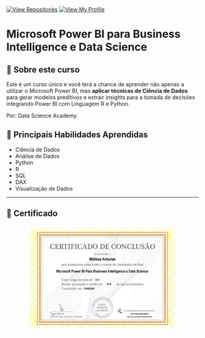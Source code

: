 [![View Repositories](https://img.shields.io/badge/View-My_Repositories-blue?logo=GitHub)](https://github.com/MelissaAntunes?tab=repositories)
[![View My Profile](https://img.shields.io/badge/View-My_Profile-green?logo=GitHub)](https://github.com/MelissaAntunes) 
# Microsoft Power BI para Business Intelligence e Data Science 

## 📍 Sobre este curso
Este é um curso único e você terá a chance de aprender não apenas a utilizar o Microsoft Power BI, mas **aplicar técnicas de Ciência de Dados** para gerar modelos preditivos e extrair insights para a tomada de decisões integrando Power BI com Linguagem R e Python.

Por: Data Science Academy.

## 🔑 Principais Habilidades Aprendidas

- Ciência de Dados
- Análise de Dados
- Python
- R
- SQL
- DAX
- Visualização de Dados

---

## 🥇 Certificado

<p align="center">
<img src="certificado/certificado.jpg" width=80% height=80%>
